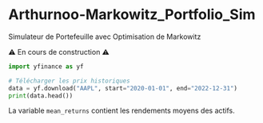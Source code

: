 # Arthurnoo-Markowitz_Portfolio_Sim
Simulateur de Portefeuille avec Optimisation de Markowitz

⚠️ En cours de construction ⚠️

```python
import yfinance as yf

# Télécharger les prix historiques
data = yf.download("AAPL", start="2020-01-01", end="2022-12-31")
print(data.head())
```

La variable `mean_returns` contient les rendements moyens des actifs.

